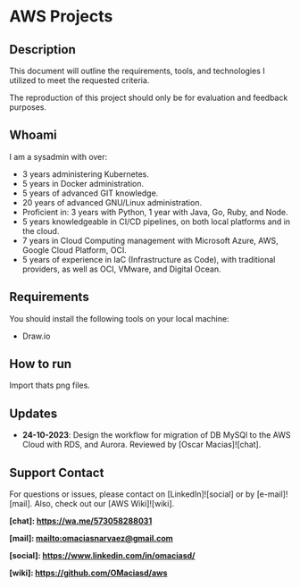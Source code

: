 # AWS Projects

## Description

This document will outline the requirements, tools, and technologies I utilized to meet the requested criteria.

The reproduction of this project should only be for evaluation and feedback purposes.

## Whoami

I am a sysadmin with over:

- 3 years administering Kubernetes.
- 5 years in Docker administration.
- 5 years of advanced GIT knowledge.
- 20 years of advanced GNU/Linux administration.
- Proficient in: 3 years with Python, 1 year with Java, Go, Ruby, and Node.
- 5 years knowledgeable in CI/CD pipelines, on both local platforms and in the cloud.
- 7 years in Cloud Computing management with Microsoft Azure, AWS, Google Cloud Platform, OCI.
- 5 years of experience in IaC (Infrastructure as Code), with traditional providers, as well as OCI, VMware, and Digital Ocean.

## Requirements

You should install the following tools on your local machine:

- Draw.io

## How to run

Import thats png files.

## Updates

- **24-10-2023**: Design the workflow for migration of DB MySQl to the AWS Cloud with RDS, and Aurora. Reviewed by [Oscar Macias]![chat].

## Support Contact

For questions or issues, please contact on [LinkedIn]![social] or by [e-mail]![mail]. Also, check out our [AWS Wiki]![wiki].

**[chat]: <https://wa.me/573058288031>**

**[mail]: <mailto:omaciasnarvaez@gmail.com>**

**[social]: <https://www.linkedin.com/in/omaciasd/>**

**[wiki]: <https://github.com/OMaciasd/aws>**
